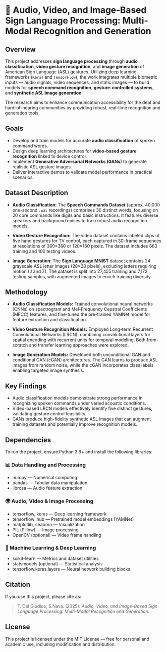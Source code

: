 

# 📍 Audio, Video, and Image-Based Sign Language Processing: Multi-Modal Recognition and Generation

## Overview

This project addresses **sign language processing** through **audio classification**, **video gesture recognition**, and **image generation** of American Sign Language (ASL) gestures. Utilizing deep learning frameworks (`Keras` and `TensorFlow`), the work integrates multiple biometric inputs — audio signals, video sequences, and static images — to build models for **speech command recognition**, **gesture-controlled systems**, and **synthetic ASL image generation**.

The research aims to enhance communication accessibility for the deaf and hard-of-hearing communities by providing robust, real-time recognition and generation tools.



## Goals

* Develop and train models for accurate **audio classification** of spoken command words.
* Design deep learning architectures for **video-based gesture recognition** linked to device control.
* Implement **Generative Adversarial Networks (GANs)** to generate realistic ASL gesture images.
* Deliver interactive demos to validate model performance in practical scenarios.



## Dataset Description

* **Audio Classification:**
  The **Speech Commands Dataset** (approx. 40,000 one-second `.wav` recordings) comprises 30 distinct words, focusing on 20 core commands like digits and basic instructions. It features diverse speakers and background noises to train robust audio recognition models.

* **Video Gesture Recognition:**
  The video dataset contains labeled clips of five hand gestures for TV control, each captured in 30-frame sequences at resolutions of 360×360 or 120×160 pixels. The dataset includes 663 training and 100 testing videos.

* **Image Generation:**
  The **Sign Language MNIST** dataset contains 24 grayscale ASL letter images (28×28 pixels), excluding letters requiring motion (J and Z). The dataset is split into 27,455 training and 7,172 testing samples, with augmented images to enrich training diversity.



## Methodology

* **Audio Classification Models:**
  Trained convolutional neural networks (CNNs) on spectrogram and Mel-Frequency Cepstral Coefficients (MFCC) features, and fine-tuned the pre-trained YAMNet model for feature extraction and classification.

* **Video Gesture Recognition Models:**
  Employed Long-term Recurrent Convolutional Networks (LRCN), combining convolutional layers for spatial encoding with recurrent units for temporal modeling. Both from-scratch and transfer learning approaches were explored.

* **Image Generation Models:**
  Developed both unconditional GAN and conditional GAN (cGAN) architectures. The GAN learns to produce ASL images from random noise, while the cGAN incorporates class labels enabling targeted image synthesis.



## Key Findings

* Audio classification models demonstrate strong performance in recognizing spoken commands under varied acoustic conditions.
* Video-based LRCN models effectively identify five distinct gestures, validating gesture control feasibility.
* GANs produce high-fidelity synthetic ASL images that can augment training datasets and potentially improve recognition models.



## Dependencies

To run the project, ensure Python 3.8+ and install the following libraries:

### 📊 Data Handling and Processing

* numpy — Numerical computing
* pandas — Tabular data manipulation
* librosa — Audio feature extraction

### 🌍 Audio, Video & Image Processing

* tensorflow, keras — Deep learning framework
* tensorflow\_hub — Pretrained model embeddings (YAMNet)
* matplotlib, seaborn — Visualization
* PIL (Pillow) — Image processing
* OpenCV (optional) — Video frame handling

### 🧠 Machine Learning & Deep Learning

* scikit-learn — Metrics and dataset utilities
* statsmodels (optional) — Statistical analysis
* tensorflow\.keras.layers — Neural network building blocks



## Citation

If you use this project, please cite as:

> F. Del Giudice, S.Nava. (2025). *Audio, Video, and Image-Based Sign Language Processing: Multi-Modal Recognition and Generation.*



## License

This project is licensed under the MIT License — free for personal and academic use, including modification and distribution.


